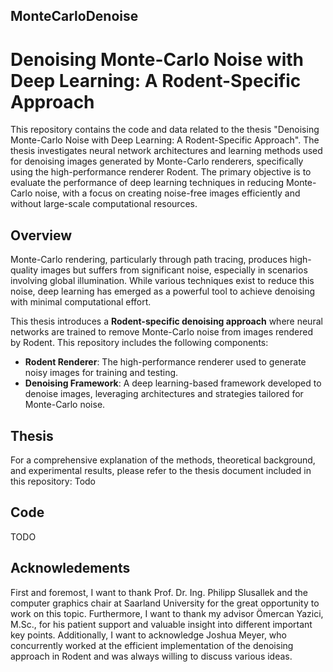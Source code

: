 ## MonteCarloDenoise
# Denoising Monte-Carlo Noise with Deep Learning: A Rodent-Specific Approach
This repository contains the code and data related to the thesis "Denoising Monte-Carlo Noise with Deep Learning: A Rodent-Specific Approach". The thesis investigates neural network architectures and learning methods used for denoising images generated by Monte-Carlo renderers, specifically using the high-performance renderer Rodent. The primary objective is to evaluate the performance of deep learning techniques in reducing Monte-Carlo noise, with a focus on creating noise-free images efficiently and without large-scale computational resources.

## Overview
Monte-Carlo rendering, particularly through path tracing, produces high-quality images but suffers from significant noise, especially in scenarios involving global illumination. While various techniques exist to reduce this noise, deep learning has emerged as a powerful tool to achieve denoising with minimal computational effort.

This thesis introduces a **Rodent-specific denoising approach** where neural networks are trained to remove Monte-Carlo noise from images rendered by Rodent. This repository includes the following components:

- **Rodent Renderer**: The high-performance renderer used to generate noisy images for training and testing.
- **Denoising Framework**: A deep learning-based framework developed to denoise images, leveraging architectures and strategies tailored for Monte-Carlo noise.

## Thesis
For a comprehensive explanation of the methods, theoretical background, and experimental results, please refer to the thesis document included in this repository:
Todo

## Code
TODO

## Acknowledements
First and foremost, I want to thank Prof. Dr. Ing. Philipp Slusallek and the computer graphics chair at Saarland University for the great opportunity to work on this topic. Furthermore, I want to thank my advisor Ömercan Yazici, M.Sc., for his patient support and valuable insight into different important key points. Additionally, I want to acknowledge Joshua Meyer, who concurrently worked at the efficient implementation of the denoising approach in Rodent and was always willing to discuss various ideas.
